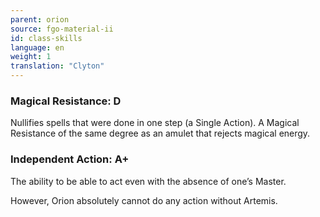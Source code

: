 ```yaml
---
parent: orion
source: fgo-material-ii
id: class-skills
language: en
weight: 1
translation: "Clyton"
---
```


### Magical Resistance: D

Nullifies spells that were done in one step (a Single Action). A Magical Resistance of the same degree as an amulet that rejects magical energy.

### Independent Action: A+

The ability to be able to act even with the absence of one’s Master.

However, Orion absolutely cannot do any action without Artemis.

